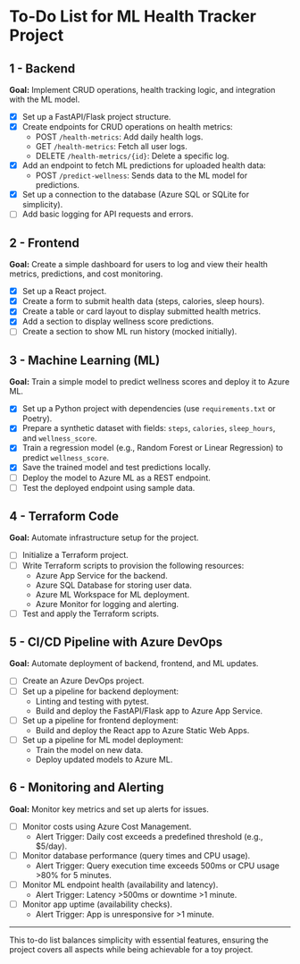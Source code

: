 # To-Do List for ML Health Tracker Project

## 1 - Backend  
**Goal:** Implement CRUD operations, health tracking logic, and integration with the ML model.

- [X] Set up a FastAPI/Flask project structure.  
- [X] Create endpoints for CRUD operations on health metrics:  
  - POST `/health-metrics`: Add daily health logs.  
  - GET `/health-metrics`: Fetch all user logs.  
  - DELETE `/health-metrics/{id}`: Delete a specific log.  
- [X] Add an endpoint to fetch ML predictions for uploaded health data:  
  - POST `/predict-wellness`: Sends data to the ML model for predictions.  
- [X] Set up a connection to the database (Azure SQL or SQLite for simplicity).  
- [ ] Add basic logging for API requests and errors.  

## 2 - Frontend  
**Goal:** Create a simple dashboard for users to log and view their health metrics, predictions, and cost monitoring.

- [X] Set up a React project.  
- [X] Create a form to submit health data (steps, calories, sleep hours).  
- [X] Create a table or card layout to display submitted health metrics.  
- [X] Add a section to display wellness score predictions.  
- [ ] Create a section to show ML run history (mocked initially).  

## 3 - Machine Learning (ML)  
**Goal:** Train a simple model to predict wellness scores and deploy it to Azure ML.

- [X] Set up a Python project with dependencies (use `requirements.txt` or Poetry).  
- [X] Prepare a synthetic dataset with fields: `steps`, `calories`, `sleep_hours`, and `wellness_score`.  
- [X] Train a regression model (e.g., Random Forest or Linear Regression) to predict `wellness_score`.  
- [X] Save the trained model and test predictions locally.  
- [ ] Deploy the model to Azure ML as a REST endpoint.  
- [ ] Test the deployed endpoint using sample data.  

## 4 - Terraform Code  
**Goal:** Automate infrastructure setup for the project.

- [ ] Initialize a Terraform project.  
- [ ] Write Terraform scripts to provision the following resources:  
  - Azure App Service for the backend.  
  - Azure SQL Database for storing user data.  
  - Azure ML Workspace for ML deployment.  
  - Azure Monitor for logging and alerting.  
- [ ] Test and apply the Terraform scripts.  

## 5 - CI/CD Pipeline with Azure DevOps  
**Goal:** Automate deployment of backend, frontend, and ML updates.

- [ ] Create an Azure DevOps project.  
- [ ] Set up a pipeline for backend deployment:  
  - Linting and testing with pytest.  
  - Build and deploy the FastAPI/Flask app to Azure App Service.  
- [ ] Set up a pipeline for frontend deployment:  
  - Build and deploy the React app to Azure Static Web Apps.  
- [ ] Set up a pipeline for ML model deployment:  
  - Train the model on new data.  
  - Deploy updated models to Azure ML.  

## 6 - Monitoring and Alerting  
**Goal:** Monitor key metrics and set up alerts for issues.

- [ ] Monitor costs using Azure Cost Management.  
  - Alert Trigger: Daily cost exceeds a predefined threshold (e.g., $5/day).  
- [ ] Monitor database performance (query times and CPU usage).  
  - Alert Trigger: Query execution time exceeds 500ms or CPU usage >80% for 5 minutes.  
- [ ] Monitor ML endpoint health (availability and latency).  
  - Alert Trigger: Latency >500ms or downtime >1 minute.  
- [ ] Monitor app uptime (availability checks).  
  - Alert Trigger: App is unresponsive for >1 minute.  

---

This to-do list balances simplicity with essential features, ensuring the project covers all aspects while being achievable for a toy project.
